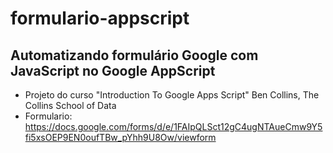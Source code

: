 # formulario-appscript
## Automatizando formulário Google com JavaScript no Google AppScript
- Projeto do curso "Introduction To Google Apps Script" Ben Collins, The Collins School of Data
- Formulario: https://docs.google.com/forms/d/e/1FAIpQLSct12gC4ugNTAueCmw9Y5fi5xsOEP9EN0oufTBw_pYhh9U8Ow/viewform




